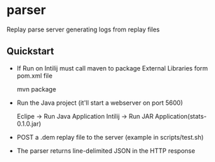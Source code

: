 # parser
Replay parse server generating logs from replay files

Quickstart
----
* If Run on Intilij must call maven to package External Libraries form pom.xml file
      
    mvn package 

* Run the Java project (it'll start a webserver on port 5600)
  
    Eclipe -> Run Java Application
    Intilij -> Run JAR Application(stats-0.1.0.jar)
  
* POST a .dem replay file to the server (example in scripts/test.sh)
* The parser returns line-delimited JSON in the HTTP response